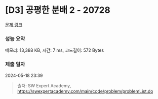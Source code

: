 # [D3] 공평한 분배 2 - 20728 

[문제 링크](https://swexpertacademy.com/main/code/problem/problemDetail.do?contestProbId=AY6cg0MKeVkDFAXt) 

### 성능 요약

메모리: 13,388 KB, 시간: 7 ms, 코드길이: 572 Bytes

### 제출 일자

2024-05-18 23:39



> 출처: SW Expert Academy, https://swexpertacademy.com/main/code/problem/problemList.do